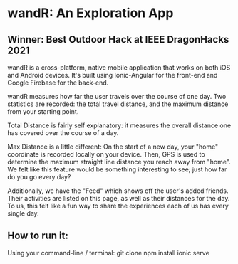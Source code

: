 # wandR: An Exploration App

## Winner: Best Outdoor Hack at IEEE DragonHacks 2021

wandR is a cross-platform, native mobile application that works on both iOS and Android devices. It's built using Ionic-Angular for the front-end and Google Firebase for the back-end.

wandR measures how far the user travels over the course of one day. Two statistics are recorded: the total travel distance, and the maximum distance from your starting point.

Total Distance is fairly self explanatory: it measures the overall distance one has covered over the course of a day.

Max Distance is a little different: On the start of a new day, your "home" coordinate is recorded locally on your device. Then, GPS is used to determine the maximum straight line distance you reach away from "home". We felt like this feature would be something interesting to see; just how far do you go every day?

Additionally, we have the "Feed" which shows off the user's added friends. Their activities are listed on this page, as well as their distances for the day. To us, this felt like a fun way to share the experiences each of us has every single day.

## How to run it:
Using your command-line / terminal:
    git clone
    npm install
    ionic serve
